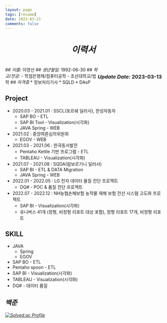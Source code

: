```yaml
---
layout: page
tags: [resume]
date: 2023-03-21
comments: false
---
```

<center>
    <h1>
        <em>이력서</em>
    </h1>
</center>
<br>
<div style="float: right">
    <h3><em>Update Date:</em> 2023-03-13</h3>
</div>
## <em>이름:     </em> 이영선
## <em>생년월일: </em> 1992-06-30
## <em>학교/전공: </em> 
    - 학점은행제/컴퓨터공학
    - 조선대학교/법학
## <em>자격증</em>
* 정보처리기사
* SQLD
* DAsP 

## Project
* 2020.03 - 2021.01 : SSCL(포르쉐 딜러사), 한성자동차
    * SAP BO - ETL
    * SAP BI Tool - Visualization(시각화)
    * JAVA Spring - WEB
* 2021.02 : 중앙여론심의위원회
    * EGOV - WEB
* 2021.03 - 2021.06 : 한국동서발전
    * Pentaho Kettle 기반 프로그램 - ETL
    * TABLEAU - Visualization(시각화)
* 2021.07 - 2021.08 : SQDA(람보르기니 딜러사)
    * SAP BI - ETL & DATA Migration
    * JAVA Spring - WEB
* 2022.01 - 2022.05 : LG 전자 데이터 품질 진단 프로젝트
    * DQ# - POC & 품질 진단 프로젝트
* 2022.07 - 2022.12 : NH농협손해보험 농작물 재해 보험 전산 시스템 고도화 프로젝트
    * SAP BI - Visualization(시각화)
    * 유니버스 41개 (정형, 비정형 리포트 대상 포함), 정형 리포트 17개, 비정형 리포트

## SKILL
* JAVA
    * Spring
    * EGOV
* SAP BO - ETL
* Pentaho spoon - ETL
* SAP BI - Visualization(시각화)
* TABLEAU - Visualization(시각화)
* DQ# - 데이터 품질


## <em>백준
[![Solved.ac Profile](http://mazassumnida.wtf/api/generate_badge?boj=bbd132)](https://solved.ac/bbd132)

<!--
## Preview

{% capture images %}
    https://cloud.githubusercontent.com/assets/754514/14509720/61c61058-01d6-11e6-93ab-0918515ecd56.png
    https://cloud.githubusercontent.com/assets/754514/14509716/61ac6c8e-01d6-11e6-879f-8308883de790.png
{% endcapture %}
{% include gallery images=images caption="Screenshots of Moon Theme" cols=2 %}

See a [live version of Moon](http://taylantatli.github.io/Moon) hosted on GitHub.

## Getting Started

To learn how to install and use this theme check out the [Setup Guide](http://taylantatli.me/Moon/moon-theme/) for more information.
      
[Install Moon](https://github.com/TaylanTatli/Moon){: .btn}
-->